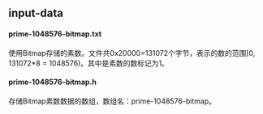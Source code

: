 
## input-data

#### prime-1048576-bitmap.txt
使用Bitmap存储的素数。文件共0x20000=131072个字节，表示的数的范围[0, 131072*8 = 1048576)。其中是素数的数标记为1。

#### prime-1048576-bitmap.h
存储Bitmap素数数据的数组，数组名：prime-1048576-bitmap。
